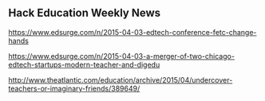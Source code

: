 ## Hack Education Weekly News

https://www.edsurge.com/n/2015-04-03-edtech-conference-fetc-change-hands

https://www.edsurge.com/n/2015-04-03-a-merger-of-two-chicago-edtech-startups-modern-teacher-and-digedu

http://www.theatlantic.com/education/archive/2015/04/undercover-teachers-or-imaginary-friends/389649/
